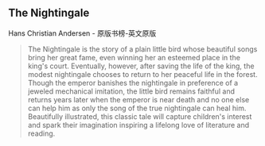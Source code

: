 ## The Nightingale

Hans Christian Andersen  -  原版书榜-英文原版

> The Nightingale is the story of a plain little bird whose beautiful songs bring her great fame, even winning her an esteemed place in the king's court. Eventually, however, after saving the life of the king, the modest nightingale chooses to return to her peaceful life in the forest. Though the emperor banishes the nightingale in preference of a jeweled mechanical imitation, the little bird remains faithful and returns years later when the emperor is near death and no one else can help him as only the song of the true nightingale can heal him. Beautifully illustrated, this classic tale will capture children's interest and spark their imagination inspiring a lifelong love of literature and reading.
